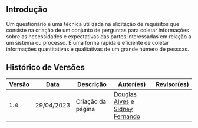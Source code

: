## Introdução

Um questionário é uma técnica utilizada na elicitação de requisitos que consiste na criação de um conjunto de perguntas para coletar informações sobre as necessidades e expectativas das partes interessadas em relação a um sistema ou processo. É uma forma rápida e eficiente de coletar informações quantitativas e qualitativas de um grande número de pessoas.

## Histórico de Versões

| Versão | Data       | Descrição         | Autor(es)                                                                                     | Revisor(es)                                      |
| ------ | ---------- | ----------------- | --------------------------------------------------------------------------------------------- | ------------------------------------------------ |
| `1.0`    | 29/04/2023 | Criação da página | [Douglas Alves](https://github.com/dougalvs) e [Sidney Fernando](https://github.com/nando3d3) | 